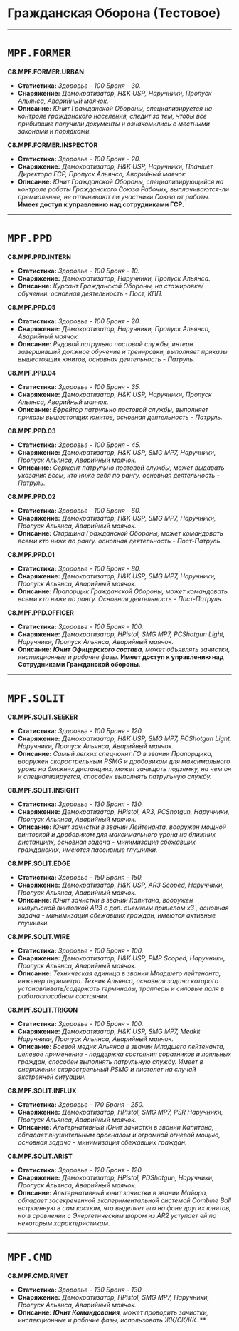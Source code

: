 # Гражданская Оборона (Тестовое)

****

# `MPF.FORMER`

**C8.MPF.FORMER.URBAN**

* **Статистика:** _Здоровье - 100_ _Броня - 30._ 
* **Снаряжение:** _Демократизатор,_ _H&K USP,_ _Наручники,_ _Пропуск Альянса,_ _Аварийный маячок._ 
* **Описание:** _Юнит Гражданской Обороны, специализируется на контроле гражданского населения, следит за тем, чтобы все прибывшие получили документы и ознакомились с местными законами и порядками._

**C8.MPF.FORMER.INSPECTOR**

* **Статистика:** _Здоровье - 100_ _Броня - 20._ 
* **Снаряжение:** _Демократизатор,_ _H&K USP,_ _Наручники,_ _Планшет Директора ГСР,_ _Пропуск Альянса,_ _Аварийный маячок._ 
* **Описание:** _Юнит Гражданской Обороны, специализирующийся на контроле работы Гражданского Союза Рабочих, выплачиваются-ли премиальные, не отлынивают ли участники Союза от работы._ **Имеет доступ к управлению над сотрудниками ГСР.**

****

# `MPF.PPD`

**C8.MPF.PPD.INTERN**

* **Статистика:** _Здоровье - 100_ _Броня - 10._ 
* **Снаряжение:** _Демократизатор,_ _Наручники,_ _Пропуск Альянса._ 
* **Описание:** _Курсант Гражданской Обороны, на стажировке/обучении. основная деятельность - Пост, КПП._

**C8.MPF.PPD.05**

* **Статистика:** _Здоровье - 100_ _Броня - 20._ 
* **Снаряжение:** _Демократизатор,_ _Наручники,_ _Пропуск Альянса,_ _Аварийный маячок._ 
* **Описание:** _Рядовой патрульно постовой службы, интерн завершивший должное обучение и тренировки, выполняет приказы вышестоящих юнитов, основная деятельность - Патруль._

**C8.MPF.PPD.04**

* **Статистика:** _Здоровье - 100_ _Броня - 35._ 
* **Снаряжение:** _Демократизатор,_ _H&K USP,_ _Наручники,_ _Пропуск Альянса,_ _Аварийный маячок._ 
* **Описание:** _Ефрейтор патрульно постовой службы, выполняет приказы вышестоящих юнитов, основная деятельность - Патруль._

**C8.MPF.PPD.03**

* **Статистика:** _Здоровье - 100_ _Броня - 45._ 
* **Снаряжение:** _Демократизатор,_ _H&K USP,_ _SMG MP7,_ _Наручники,_ _Пропуск Альянса,_ _Аварийный маячок._ 
* **Описание:** _Сержант патрульно постовой службы, может выдавать указания всем, кто ниже себя по рангу, основная деятельность - Патруль._

**C8.MPF.PPD.02**

* **Статистика:** _Здоровье - 100_ _Броня - 60._ 
* **Снаряжение:** _Демократизатор,_ _H&K USP,_ _SMG MP7,_ _Наручники,_ _Пропуск Альянса,_ _Аварийный маячок._ 
* **Описание:** _Старшина Гражданской Обороны, может командовать всеми кто ниже по рангу. основная деятельность - Пост-Патруль._

**C8.MPF.PPD.01**

* **Статистика:** _Здоровье - 100_ _Броня - 80._ 
* **Снаряжение:** _Демократизатор,_ _H&K USP,_ _SMG MP7,_ _Наручники,_ _Пропуск Альянса,_ _Аварийный маячок._ 
* **Описание:** _Прапорщик Гражданской Обороны, может командовать всеми кто ниже по рангу. Основная деятельность - Пост-Патруль._

**С8.MPF.PPD.OFFICER**

* **Статистика:** _Здоровье - 100_ _Броня - 100._ 
* **Снаряжение:** _Демократизатор,_ _HPistol,_ _SMG MP7,_ _PCShotgun Light,_ _Наручники,_ _Пропуск Альянса,_ _Аварийный маячок._ 
* **Описание:** _**Юнит Офицерского состава**, может объявлять зачистки, инспекционные и рабочие фазы_. **Имеет доступ к управлению над Сотрудниками Гражданской обороны**.

****

# `MPF.SOLIT`

**С8.MPF.SOLIT.SEEKER**

* **Статистика:** _Здоровье - 100_ _Броня - 120._ 
* **Снаряжение:** _Демократизатор,_ _H&K USP,_ _SMG MP7,_ _PCShotgun Light,_ _Наручники,_ _Пропуск Альянса,_ _Аварийный маячок._ 
* **Описание:** _Самый легких спец-юнит ГО в звании Прапорщика, вооружен скорострельным PSMG и дробовиком для максимального урона на ближних дистанциях, может зачищать подземку, на чем он и специализируется, способен выполнять патрульную службу._

**С8.MPF.SOLIT.INSIGHT**

* **Статистика:** _Здоровье - 130_ _Броня - 130._  
* **Снаряжение:** _Демократизатор,_ _HPistol,_ _AR3,_ _PCShotgun,_ _Наручники,_ _Пропуск Альянса,_ _Аварийный маячок._ 
* **Описание:** _Юнит зачистки в звании Лейтенанта, вооружен мощной винтовкой и дробовиком для максимального урона на ближних дистанциях, основная задача - минимизация сбежавших гражданских, имеются пассивные глушилки._

**С8.MPF.SOLIT.EDGE**

* **Статистика:** _Здоровье - 150_ _Броня - 150._  
* **Снаряжение:** _Демократизатор,_ _H&K USP,_ _AR3 Scoped,_ _Наручники,_ _Пропуск Альянса,_ _Аварийный маячок._ 
* **Описание:** _Юнит зачистки в звании Капитана, вооружен импульсной винтовкой AR3 с доп. съемным прицелом x3 , основная задача - минимизация сбежавших граждан, имеются активные глушилки._

**С8.MPF.SOLIT.WIRE**

* **Статистика:** _Здоровье - 100_ _Броня - 100._ 
* **Снаряжение:** _Демократизатор,_ _H&K USP,_ _PMP Scoped,_ _Наручники,_ _Пропуск Альянса,_ _Аварийный маячок._ 
* **Описание:** _Техническая единица в звании Младшего лейтенанта, инженер периметра. Техник Альянса, основная задача которого устанавливать/содержать терминалы, трапперы и силовые поля в работоспособном состоянии._

**С8.MPF.SOLIT.TRIGON** 

* **Статистика:** _Здоровье - 100_ _Броня - 100._ 
* **Снаряжение:** _Демократизатор,_ _H&K USP,_ _SMG MP7,_ _Medkit_ _Наручники,_ _Пропуск Альянса,_ _Аварийный маячок._ 
* **Описание:** _Боевой медик Альянса в звании Младшего лейтенанта, целевое применение - поддержка состояния соратников и лояльных граждан, способен выполнять патрульную службу. Имеет в снаряжении скорострельный PSMG и пистолет на случай экстренной ситуации._

**С8.MPF.SOLIT.INFLUX** 

* **Статистика:** _Здоровье - 170_ _Броня - 250._ 
* **Снаряжение:** _Демократизатор,_ _HPistol,_ _SMG MP7,_ _PSR_ _Наручники,_ _Пропуск Альянса,_ _Аварийный маячок._ 
* **Описание:** _Альтернативный Юнит зачистки в звании Капитана, обладает внушительным арсеналом и огромной огневой мощью, основная задача - минимизация сбежавших граждан._

**С8.MPF.SOLIT.ARIST**

* **Статистика:** _Здоровье - 120_ _Броня - 120._ 
* **Снаряжение:** _Демократизатор,_ _HPistol,_ _PDShotgun,_ _Наручники,_ _Пропуск Альянса,_ _Аварийный маячок._ 
* **Описание:** _Альтернативный юнит зачистки в звании Майора, обладает засекреченной экспериментальной системой  Combine Ball встроенную в сам костюм, что выделяет его на фоне других юнитов, но в сравнении с Энергетическим шаром из AR2 уступает ей по некоторым характеристикам._

****

# `MPF.CMD`

**C8.MPF.CMD.RIVET**

* **Статистика:** _Здоровье - 130_ _Броня - 130._ 
* **Снаряжение:** _Демократизатор,_ _HPistol,_ _SMG MP7,_ _Наручники,_ _Пропуск Альянса,_ _Аварийный маячок._ 
* **Описание:** _**Юнит Командования**, может проводить зачистки, инспекционные и рабочие фазы, использовать ЖК/СК/КК_. **
